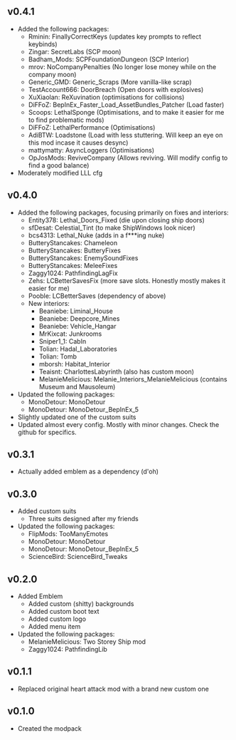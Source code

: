 ## v0.4.1
- Added the following packages:
    - Rminin: FinallyCorrectKeys (updates key prompts to reflect keybinds)
    - Zingar: SecretLabs (SCP moon)
    - Badham_Mods: SCPFoundationDungeon (SCP Interior)
    - mrov: NoCompanyPenalties (No longer lose money while on the company moon)
    - Generic_GMD: Generic_Scraps (More vanilla-like scrap)
    - TestAccount666: DoorBreach (Open doors with explosives)
    - XuXiaolan: ReXuvination (optimisations for collisions)
    - DiFFoZ: BepInEx_Faster_Load_AssetBundles_Patcher (Load faster)
    - Scoops: LethalSponge (Optimisations, and to make it easier for me to find problematic mods)
    - DiFFoZ: LethalPerformance (Optimisations)
    - AdiBTW: Loadstone (Load with less stuttering. Will keep an eye on this mod incase it causes desync)
    - mattymatty: AsyncLoggers (Optimisations)
    - OpJosMods: ReviveCompany (Allows reviving. Will modify config to find a good balance)
- Moderately modified LLL cfg

## v0.4.0
- Added the following packages, focusing primarily on fixes and interiors:
    - Entity378: Lethal_Doors_Fixed (die upon closing ship doors)
    - sfDesat: Celestial_Tint (to make ShipWindows look nicer)
    - bcs4313: Lethal_Nuke (adds in a f***ing nuke)
    - ButteryStancakes: Chameleon
    - ButteryStancakes: ButteryFixes
    - ButteryStancakes: EnemySoundFixes
    - ButteryStancakes: MeleeFixes
    - Zaggy1024: PathfindingLagFix
    - Zehs: LCBetterSavesFix (more save slots. Honestly mostly makes it easier for me)
    - Pooble: LCBetterSaves (dependency of above)
    - New interiors:
        - Beaniebe: Liminal_House
        - Beaniebe: Deepcore_Mines
        - Beaniebe: Vehicle_Hangar
        - MrKixcat: Junkrooms
        - Sniper1_1: CabIn
        - Tolian: Hadal_Laboratories
        - Tolian: Tomb
        - mborsh: Habitat_Interior
        - Teaisnt: CharlottesLabyrinth (also has custom moon)
        - MelanieMelicious: Melanie_Interiors_MelanieMelicious (contains Museum and Mausoleum)
- Updated the following packages:
    - MonoDetour: MonoDetour
    - MonoDetour: MonoDetour_BepInEx_5
- Slightly updated one of the custom suits
- Updated almost every config. Mostly with minor changes. Check the github for specifics.

## v0.3.1
- Actually added emblem as a dependency (d'oh)

## v0.3.0
- Added custom suits
    - Three suits designed after my friends
- Updated the following packages:
    - FlipMods: TooManyEmotes
    - MonoDetour: MonoDetour
    - MonoDetour: MonoDetour_BepInEx_5
    - ScienceBird: ScienceBird_Tweaks

## v0.2.0
- Added Emblem
    - Added custom (shitty) backgrounds
    - Added custom boot text
    - Added custom logo
    - Added menu item
- Updated the following packages:
    - MelanieMelicious: Two Storey Ship mod
    - Zaggy1024: PathfindingLib

## v0.1.1
- Replaced original heart attack mod with a brand new custom one

## v0.1.0
- Created the modpack
